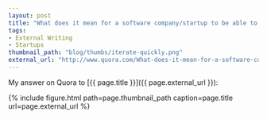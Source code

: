 ```yaml
---
layout: post
title: "What does it mean for a software company/startup to be able to iterate quickly?"
tags:
- External Writing
- Startups
thumbnail_path: "blog/thumbs/iterate-quickly.png"
external_url: "http://www.quora.com/What-does-it-mean-for-a-software-company-startup-to-be-able-to-iterate-quickly/answer/Yevgeniy-Brikman"
---  
```


My answer on Quora to [{{ page.title }}]({{ page.external_url }}):

{% include figure.html path=page.thumbnail_path caption=page.title url=page.external_url %}

